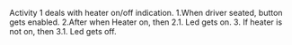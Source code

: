 Activity 1 deals with heater on/off indication.
1.When driver seated, button gets enabled.
2.After when Heater on, then 
2.1. Led gets on.
3. If heater is not on, then 
3.1. Led gets off. 
